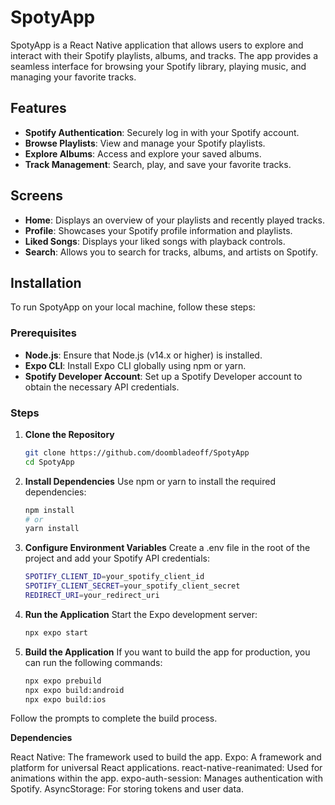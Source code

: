 # SpotyApp

SpotyApp is a React Native application that allows users to explore and interact with their Spotify playlists, albums, and tracks. The app provides a seamless interface for browsing your Spotify library, playing music, and managing your favorite tracks.

## Features

- **Spotify Authentication**: Securely log in with your Spotify account.
- **Browse Playlists**: View and manage your Spotify playlists.
- **Explore Albums**: Access and explore your saved albums.
- **Track Management**: Search, play, and save your favorite tracks.

## Screens

- **Home**: Displays an overview of your playlists and recently played tracks.
- **Profile**: Showcases your Spotify profile information and playlists.
- **Liked Songs**: Displays your liked songs with playback controls.
- **Search**: Allows you to search for tracks, albums, and artists on Spotify.

## Installation

To run SpotyApp on your local machine, follow these steps:

### Prerequisites

- **Node.js**: Ensure that Node.js (v14.x or higher) is installed.
- **Expo CLI**: Install Expo CLI globally using npm or yarn.
- **Spotify Developer Account**: Set up a Spotify Developer account to obtain the necessary API credentials.

### Steps

1. **Clone the Repository**

   ```bash
   git clone https://github.com/doombladeoff/SpotyApp
   cd SpotyApp
   ```

2. **Install Dependencies**
   Use npm or yarn to install the required dependencies:

   ```bash
   npm install
   # or
   yarn install
   ```

3. **Configure Environment Variables**
   Create a .env file in the root of the project and add your Spotify API credentials:

   ```bash
   SPOTIFY_CLIENT_ID=your_spotify_client_id
   SPOTIFY_CLIENT_SECRET=your_spotify_client_secret
   REDIRECT_URI=your_redirect_uri
   ```

4. **Run the Application**
   Start the Expo development server:

   ```bash
   npx expo start
   ```

5. **Build the Application**
   If you want to build the app for production, you can run the following commands:

   ```bash
   npx expo prebuild
   npx expo build:android
   npx expo build:ios
   ```

Follow the prompts to complete the build process.

**Dependencies**

React Native: The framework used to build the app.
Expo: A framework and platform for universal React applications.
react-native-reanimated: Used for animations within the app.
expo-auth-session: Manages authentication with Spotify.
AsyncStorage: For storing tokens and user data.
